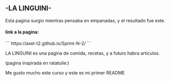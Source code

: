<h2>-LA LINGUINI-</h2>

<p>
Esta pagina surgio mientras pensaba en empanadas, y el resultado fue este.
</p>
<h4>link a la pagina:</h4>
```
 https://axel-t2.github.io/Sprint-N-2/
```
<p>
LA LINGUINI es una pagina de comida, recetas, y a futuro habra articulos. 

(pagina inspirada en ratatuile:)
</p>
Me gusto mucho este curso y este es mi primer README

